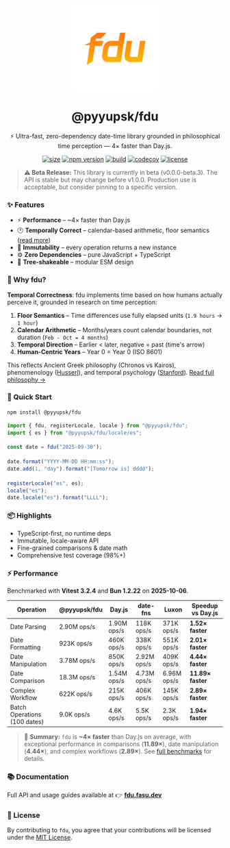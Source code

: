 <div align="center">
  <img src=".github/assets/logos/fdu.svg" alt="fdu logo" width="200" />
  <h1>@pyyupsk/fdu</h1>
  <p>⚡ Ultra-fast, zero-dependency date-time library grounded in philosophical time perception — 4× faster than Day.js.</p>

[![size](https://img.shields.io/bundlephobia/minzip/@pyyupsk/fdu?style=flat-square&color=ff8a0f&labelColor=2b2b2b)](https://bundlephobia.com/result?p=@pyyupsk/fdu)
[![npm version](https://img.shields.io/npm/v/@pyyupsk/fdu?style=flat-square&color=ff8a0f&labelColor=2b2b2b)](https://www.npmjs.com/package/@pyyupsk/fdu)
[![build](https://img.shields.io/github/actions/workflow/status/pyyupsk/fdu/test.yml?style=flat-square&color=ff8a0f&labelColor=2b2b2b)](https://github.com/pyyupsk/fdu/actions/workflows/test.yml)
[![codecov](https://img.shields.io/codecov/c/github/pyyupsk/fdu?style=flat-square&token=499EIXGPB0&color=ff8a0f&labelColor=2b2b2b)](https://codecov.io/gh/pyyupsk/fdu)
[![license](https://img.shields.io/npm/l/@pyyupsk/fdu?style=flat-square&color=ff8a0f&labelColor=2b2b2b)](LICENSE)

</div>

> **⚠️ Beta Release:** This library is currently in beta (v0.0.0-beta.3). The API is stable but may change before v1.0.0. Production use is acceptable, but consider pinning to a specific version.

### ✨ Features

- ⚡ **Performance** – ~4× faster than Day.js
- 🕐 **Temporally Correct** – calendar-based arithmetic, floor semantics ([read more](https://fdu.fasu.dev/docs/philosophy))
- 🧭 **Immutability** – every operation returns a new instance
- ⚙️ **Zero Dependencies** – pure JavaScript + TypeScript
- 🧩 **Tree-shakeable** – modular ESM design

### 🎯 Why fdu?

**Temporal Correctness**: fdu implements time based on how humans actually perceive it, grounded in research on time perception:

1. **Floor Semantics** – Time differences use fully elapsed units (`1.9 hours` → `1 hour`)
2. **Calendar Arithmetic** – Months/years count calendar boundaries, not duration (`Feb - Oct = 4 months`)
3. **Temporal Direction** – Earlier < later, negative = past (time's arrow)
4. **Human-Centric Years** – Year 0 = Year 0 (ISO 8601)

This reflects Ancient Greek philosophy (Chronos vs Kairos), phenomenology ([Husserl](https://iep.utm.edu/phe-time/)), and temporal psychology ([Stanford](https://plato.stanford.edu/entries/time-experience/)). [Read full philosophy →](https://fdu.fasu.dev/docs/philosophy)

### 🚀 Quick Start

```bash
npm install @pyyupsk/fdu
```

```ts
import { fdu, registerLocale, locale } from "@pyyupsk/fdu";
import { es } from "@pyyupsk/fdu/locale/es";

const date = fdu("2025-09-30");

date.format("YYYY-MM-DD HH:mm:ss");
date.add(1, "day").format("[Tomorrow is] dddd");

registerLocale("es", es);
locale("es");
date.locale("es").format("LLLL");
```

### 📦 Highlights

- TypeScript-first, no runtime deps
- Immutable, locale-aware API
- Fine-grained comparisons & date math
- Comprehensive test coverage (98%+)

### ⚡ Performance

Benchmarked with **Vitest 3.2.4** and **Bun 1.2.22** on **2025-10-06**.

| Operation                    | @pyyupsk/fdu | Day.js      | date-fns    | Luxon       | Speedup vs Day.js |
| ---------------------------- | ------------ | ----------- | ----------- | ----------- | ----------------- |
| Date Parsing                 | 2.90M ops/s  | 1.90M ops/s | 118K ops/s  | 371K ops/s  | **1.52× faster**  |
| Date Formatting              | 923K ops/s   | 460K ops/s  | 338K ops/s  | 551K ops/s  | **2.01× faster**  |
| Date Manipulation            | 3.78M ops/s  | 850K ops/s  | 2.92M ops/s | 409K ops/s  | **4.44× faster**  |
| Date Comparison              | 18.3M ops/s  | 1.54M ops/s | 4.73M ops/s | 6.96M ops/s | **11.89× faster** |
| Complex Workflow             | 622K ops/s   | 215K ops/s  | 406K ops/s  | 145K ops/s  | **2.89× faster**  |
| Batch Operations (100 dates) | 9.0K ops/s   | 4.6K ops/s  | 5.5K ops/s  | 2.3K ops/s  | **1.94× faster**  |

> 🧪 **Summary:** `fdu` is **~4× faster** than Day.js on average, with exceptional performance in comparisons (**11.89×**), date manipulation (**4.44×**), and complex workflows (**2.89×**). See [full benchmarks](https://fdu.fasu.dev/docs/benchmarks) for details.

### 📚 Documentation

Full API and usage guides available at
👉 **[fdu.fasu.dev](https://fdu.fasu.dev)**

### 🪪 License

By contributing to `fdu`, you agree that your contributions will be licensed under the [MIT License](LICENSE).
